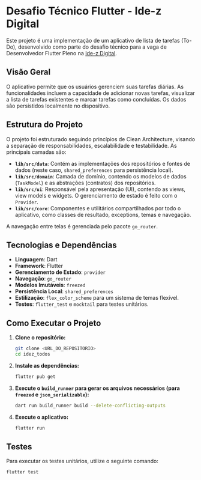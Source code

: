 # Desafio Técnico Flutter - Ide-z Digital

Este projeto é uma implementação de um aplicativo de lista de tarefas (To-Do), desenvolvido como parte do desafio técnico para a vaga de Desenvolvedor Flutter Pleno na [Ide-z Digital](https://www.idez.com.br/).

## Visão Geral

O aplicativo permite que os usuários gerenciem suas tarefas diárias. As funcionalidades incluem a capacidade de adicionar novas tarefas, visualizar a lista de tarefas existentes e marcar tarefas como concluídas. Os dados são persistidos localmente no dispositivo.

## Estrutura do Projeto

O projeto foi estruturado seguindo princípios de Clean Architecture, visando a separação de responsabilidades, escalabilidade e testabilidade. As principais camadas são:

-   **`lib/src/data`**: Contém as implementações dos repositórios e fontes de dados (neste caso, `shared_preferences` para persistência local).
-   **`lib/src/domain`**: Camada de domínio, contendo os modelos de dados (`TaskModel`) e as abstrações (contratos) dos repositórios.
-   **`lib/src/ui`**: Responsável pela apresentação (UI), contendo as views, view models e widgets. O gerenciamento de estado é feito com o `Provider`.
-   **`lib/src/core`**: Componentes e utilitários compartilhados por todo o aplicativo, como classes de resultado, exceptions, temas e navegação.

A navegação entre telas é gerenciada pelo pacote `go_router`.

## Tecnologias e Dependências

-   **Linguagem**: Dart
-   **Framework**: Flutter
-   **Gerenciamento de Estado**: `provider`
-   **Navegação**: `go_router`
-   **Modelos Imutáveis**: `freezed`
-   **Persistência Local**: `shared_preferences`
-   **Estilização**: `flex_color_scheme` para um sistema de temas flexível.
-   **Testes**: `flutter_test` e `mocktail` para testes unitários.

## Como Executar o Projeto

1.  **Clone o repositório:**
    ```bash
    git clone <URL_DO_REPOSITORIO>
    cd idez_todos
    ```

2.  **Instale as dependências:**
    ```bash
    flutter pub get
    ```

3.  **Execute o `build_runner` para gerar os arquivos necessários (para `freezed` e `json_serializable`):**
    ```bash
    dart run build_runner build --delete-conflicting-outputs
    ```

4.  **Execute o aplicativo:**
    ```bash
    flutter run
    ```

## Testes

Para executar os testes unitários, utilize o seguinte comando:

```bash
flutter test
```